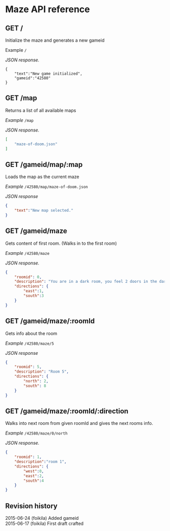 # Maze API reference


## GET /
Initialize the maze and generates a new gameid

Example `/`

*JSON response.*
```
{
    "text":"New game initialized",
    "gameid":"42580"
}
```

## GET /map
Returns a list of all available maps

*Example* `/map`

*JSON response.*
```json
[
    "maze-of-doom.json"
]
```

## GET /gameid/map/:map
Loads the map as the current maze

*Example* `/42580/map/maze-of-doom.json`

*JSON response*
```json
{
    "text":"New map selected."
}
```

## GET /gameid/maze
Gets content of first room. (Walks in to the first room)

*Example* `/42580/maze`

*JSON response.*
```json
{
    "roomid": 0,
    "description": "You are in a dark room, you feel 2 doors in the dark dark room",
    "directions": {
        "east":1,
        "south":3
    }
}
```

## GET /gameid/maze/:roomId
Gets info about the room

*Example* `/42580/maze/5`

*JSON response*
```json
{
    "roomid": 5,
    "description": "Room 5",
    "directions": {
        "north": 2,
        "south": 8
    }
}
```

## GET /gameid/maze/:roomId/:direction
Walks into next room from given roomId and gives the next rooms info.

*Example* `/42580/maze/0/north`

*JSON response.*
```json
{
    "roomid": 1,
    "description":"room 1",
    "directions": {
        "west":0,
        "east":2,
        "south":4
    }
}
```

Revision history
------------------------------

2015-06-24 (foikila) Added gameid      
2015-06-17 (foikila) First draft crafted
